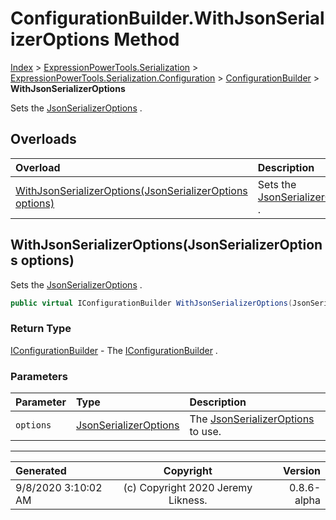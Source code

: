 ﻿# ConfigurationBuilder.WithJsonSerializerOptions Method

[Index](../index.md) > [ExpressionPowerTools.Serialization](ExpressionPowerTools.Serialization.a.md) > [ExpressionPowerTools.Serialization.Configuration](ExpressionPowerTools.Serialization.Configuration.n.md) > [ConfigurationBuilder](ExpressionPowerTools.Serialization.Configuration.ConfigurationBuilder.cs.md) > **WithJsonSerializerOptions**

Sets the [JsonSerializerOptions](https://docs.microsoft.com/dotnet/api/system.text.json.jsonserializeroptions) .

## Overloads

| Overload | Description |
| :-- | :-- |
| [WithJsonSerializerOptions(JsonSerializerOptions options)](#withjsonserializeroptionsjsonserializeroptions-options) | Sets the [JsonSerializerOptions](https://docs.microsoft.com/dotnet/api/system.text.json.jsonserializeroptions) . |
## WithJsonSerializerOptions(JsonSerializerOptions options)

Sets the [JsonSerializerOptions](https://docs.microsoft.com/dotnet/api/system.text.json.jsonserializeroptions) .

```csharp
public virtual IConfigurationBuilder WithJsonSerializerOptions(JsonSerializerOptions options)
```

### Return Type

 [IConfigurationBuilder](ExpressionPowerTools.Serialization.Signatures.IConfigurationBuilder.i.md)  - The [IConfigurationBuilder](ExpressionPowerTools.Serialization.Signatures.IConfigurationBuilder.i.md) .

### Parameters

| Parameter | Type | Description |
| :-- | :-- | :-- |
| `options` | [JsonSerializerOptions](https://docs.microsoft.com/dotnet/api/system.text.json.jsonserializeroptions) | The [JsonSerializerOptions](https://docs.microsoft.com/dotnet/api/system.text.json.jsonserializeroptions) to use. |



---

| Generated | Copyright | Version |
| :-- | :-: | --: |
| 9/8/2020 3:10:02 AM | (c) Copyright 2020 Jeremy Likness. | 0.8.6-alpha |
